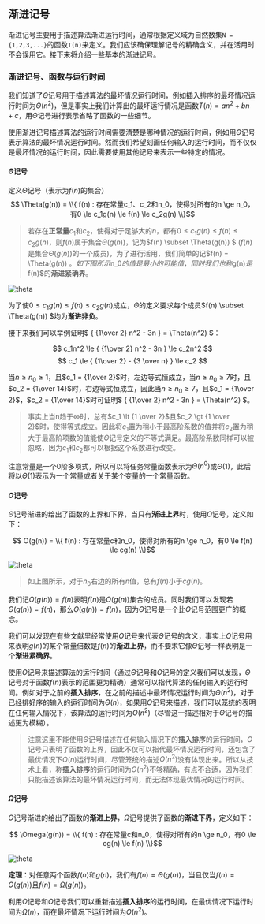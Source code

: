 ## 渐进记号

渐进记号主要用于描述算法渐进运行时间，通常根据定义域为自然数集`N = {1,2,3,...}`的函数`T(n)`来定义。我们应该确保理解记号的精确含义，并在活用时不会误用它。接下来将介绍一些基本的渐进记号。

### 渐进记号、函数与运行时间

我们知道了$\Theta$记号用于描述算法的最坏情况运行时间，例如插入排序的最坏情况运行时间为$\Theta(n^2)$，但是事实上我们计算出的最坏运行情况是函数$T(n) = an^2 + bn + c$，用$\Theta$记号进行表示省略了函数的一些细节。

使用渐进记号描述算法的运行时间需要清楚是哪种情况的运行时间，例如用$\Theta$记号表示算法的最坏情况运行时间。然而我们希望刻画任何输入的运行时间，而不仅仅是最坏情况的运行时间，因此需要使用其他记号来表示一些特定的情况。


#### $\Theta$记号

定义$\Theta$记号（表示为$f(n)$的集合）
$$ \Theta(g(n)) = \\{ f(n) : 存在常量c_1、c_2和n_0，使得对所有的n \ge n_0，有0 \le c_1g(n) \le f(n) \le c_2g(n) \\}$$

> 若存在**正常量**$c_1$和$c_2$，使得对于足够大的$n$，都有$0 \le c_1g(n) \le f(n) \le c_2g(n)$，则$f(n)$属于集合$\Theta(g(n))$，记为$f(n) \subset \Theta(g(n)) $      ($f(n)$是集合$\Theta(g(n))$的一个成员)，为了进行活用，我们简单的记$f(n) = \Theta(g(n)) $。如下图所示$n_0$的值是最小的可能值，同时我们也称$g(n)$是$f(n)$的**渐进紧确界**。

![theta](https://raw.githubusercontent.com/ziyi2/algorithms-javascript/master/img/function-growth/theta.png)

为了使$0 \le c_1g(n) \le f(n) \le c_2g(n)$成立，$\Theta$的定义要求每个成员$f(n) \subset \Theta(g(n)) $均为**渐进非负**。

接下来我们可以举例证明$ { {1\over 2} n^2 - 3n }  =       \Theta(n^2) $：

$$  c_1n^2 \le { {1\over 2} n^2 - 3n } \le c_2n^2 $$
$$  c_1 \le { {1\over 2}  - {3 \over n} } \le c_2 $$

当$n \ge n_0 \ge 1$，且$c_1  = {1\over 2}$时，左边等式恒成立，当$n \ge n_0 \ge 7$时，且$c_2  = {1\over 14}$时，右边等式恒成立，因此当$n \ge n_0 \ge 7$，且$c_1  = {1\over 2}$，$c_2  = {1\over 14}$时可证明$ { {1\over 2} n^2 - 3n }  =       \Theta(n^2) $。

>事实上当n趋于$\infty$时，总有$c_1 \lt {1 \over 2}$且$c_2 \gt {1 \over 2}$时，使得等式成立。因此将$c_1$置为稍小于最高阶系数的值并将$c_2$置为稍大于最高阶项数的值能使$\Theta$记号定义的不等式满足。最高阶系数同样可以被忽略，因为$c_1$和$c_2$都可以根据这个系数进行改变。


注意常量是一个0阶多项式，所以可以将任务常量函数表示为$\Theta(n^0)$或$\Theta(1)$，此后将以$\Theta(1)$表示为一个常量或者关于某个变量的一个常量函数。

#### $O$记号

 $\Theta$记号渐进的给出了函数的上界和下界，当只有**渐进上界**时，使用$O$记号，定义如下：

$$ O(g(n)) = \\{ f(n) : 存在常量c和n_0，使得对所有的n \ge n_0，有0 \le f(n) \le cg(n) \\}$$

![theta](https://raw.githubusercontent.com/ziyi2/algorithms-javascript/master/img/function-growth/omicron.png)

> 如上图所示，对于$n_0$右边的所有$n$值，总有$f(n)$小于$cg(n)$。

我们记$O(g(n)) = f(n)$表明$f(n)$是$O(g(n))$集合的成员。同时我们可以发现若$\Theta(g(n)) = f(n)$，那么$O(g(n)) = f(n)$，因为$\Theta$记号是一个比$O$记号范围更广的概念。


我们可以发现在有些文献里经常使用$O$记号来代表$\Theta$记号的含义，事实上$O$记号用来表明$g(n)$的某个常量倍数是$f(n)$的**渐进上界**，而不要求它像$\Theta$记号一样表明是一个**渐进紧确界**。

使用$O$记号来描述算法的运行时间（通过$\Theta$记号和$O$记号的定义我们可以发现，$\Theta$记号对于函数$f(n)$表示的范围更为精确）通常可以指代算法的任何输入的运行时间。例如对于之前的**插入排序**，在之前的描述中最坏情况运行时间为$\Theta(n^2)$，对于已经排好序的输入的运行时间为$\Theta(n)$，如果用$O$记号来描述，我们可以笼统的表明在任何输入情况下，该算法的运行时间为$O(n^2)$（尽管这一描述相对于$\Theta$记号的描述更为模糊）。

> 注意这里不能使用$\Theta$记号描述在任何输入情况下的**插入排序**的运行时间，$O$记号只表明了函数的上界，因此不仅可以指代最坏情况运行时间，还包含了最优情况下$O(n)$运行时间，尽管笼统的描述$O(n^2)$没有体现出来。所以从技术上看，称**插入排序**的运行时间为$O(n^2)$不够精确，有点不合适，因为我们只能描述该算法的最坏情况运行时间，而无法体现最优情况的运行时间。

#### $\Omega$记号


 $O$记号渐进的给出了函数的**渐进上界**，$\Omega$记号提供了函数的**渐进下界**，定义如下：


$$ \Omega(g(n)) = \\{ f(n) : 存在常量c和n_0，使得对所有的n \ge n_0，有0 \le  cg(n) \le  f(n) \\}$$


![theta](https://raw.githubusercontent.com/ziyi2/algorithms-javascript/master/img/function-growth/omega.png)

**定理**：对任意两个函数$f(n)$和$g(n)$，我们有$f(n) = \Theta(g(n))$，当且仅当$f(n) = O(g(n))$且$f(n) = \Omega(g(n))$。

利用$\Omega$记号和$O$记号我们可以重新描述**插入排序**的运行时间，在最优情况下运行时间为$\Omega(n)$，而在最坏情况下运行时间为$O(n^2)$。





